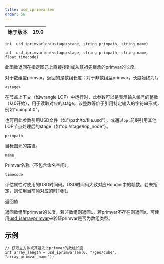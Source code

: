 ```yaml
---
title: usd_iprimvarlen
order: 56
---
```

| 始于版本 | 19.0 |
| --- | --- |

`int  usd_iprimvarlen(<stage>stage, string primpath, string name)`

`int  usd_iprimvarlen(<stage>stage, string primpath, string name, float timecode)`

此函数返回在指定图元上直接找到或从其祖先继承的primvar的长度。

对于数组型primvar，返回的是数组长度；对于非数组型primvar，长度始终为1。

`<stage>`

在节点上下文（如wrangle LOP）中运行时，此参数可以是表示输入编号的整数（从0开始），用于读取对应的stage。该整数等价于引用特定输入的字符串形式，例如"opinput:0"。

也可用此参数引用USD文件（如"/path/to/file.usd"），或通过`op:`前缀引用其他LOP节点处理后的stage（如"op:/stage/lop_node"）。

`primpath`

目标图元的路径。

`name`

Primvar名称（不包含命名空间）。

`timecode`

评估属性时使用的USD时间码。USD时间码大致对应Houdini中的帧数。若未指定，则使用当前帧对应的时间码。

返回值

返回数组型primvar的长度，若非数组则返回`1`，若primvar不存在则返回`0`。可使用[usd_isarrayprimvar](./usd_isarrayprimvar "检查USD图元上是否存在数组型primvar。")来验证primvar是否为数组类型。

## 示例

```vex
// 获取立方体或其祖先上primvar的数组长度
int array_length = usd_iprimvarlen(0, "/geo/cube", "array_primvar_name");

```
